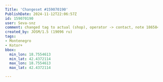 ```yaml
---
Title: 'Changeset #159070190'
PublishDate: 2024-11-12T22:06:57Z
id: 159070190
user: Seva-snz
comment: changed tag to actual (shop), operator -> contact, note 1865841 closed
created_by: JOSM/1.5 (19096 ru)
tags:
- Montenegro
- Kotor+
bbox:
  min_lon: 18.7554613
  min_lat: 42.4372114
  max_lon: 18.7554613
  max_lat: 42.4372114

---
```

